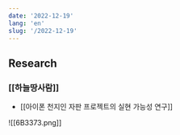 ```yaml
---
date: '2022-12-19'
lang: 'en'
slug: '/2022-12-19'
---
```


## Research

### [[하늘땅사람]]

- [[아이폰 천지인 자판 프로젝트의 실현 가능성 연구]]

![[6B3373.png]]
